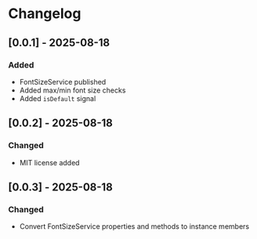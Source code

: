 # Changelog

## [0.0.1] - 2025-08-18
### Added
- FontSizeService published
- Added max/min font size checks
- Added `isDefault` signal

## [0.0.2] - 2025-08-18
### Changed
- MIT license added

## [0.0.3] - 2025-08-18
### Changed
- Convert FontSizeService properties and methods to instance members
